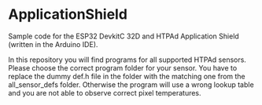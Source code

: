 # ApplicationShield
Sample code for the ESP32 DevkitC 32D and HTPAd Application Shield (written in the Arduino IDE).
 
In this repository you will find programs for all supported HTPAd sensors.
Please choose the correct program folder for your sensor. You have to replace the dummy def.h file in the folder with the matching one from the all_sensor_defs folder.
Otherwise the program will use a wrong lookup table and you are not able to observe correct pixel temperatures. 
